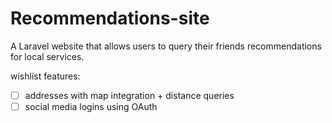# Recommendations-site
A Laravel website that allows users to query their friends recommendations for local services.

wishlist features:
- [ ] addresses with map integration + distance queries
- [ ] social media logins using OAuth
